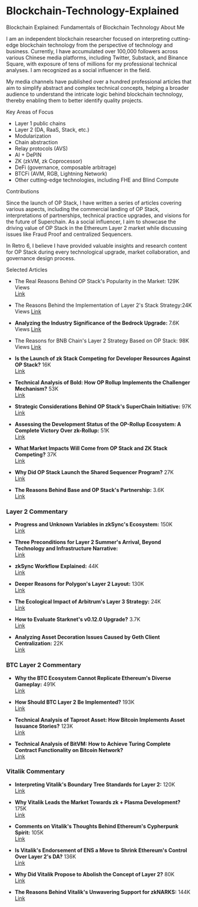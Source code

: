 # Blockchain-Technology-Explained
Blockchain Explained: Fundamentals of Blockchain Technology
About Me

I am an independent blockchain researcher focused on interpreting cutting-edge blockchain technology from the perspective of technology and business. Currently, I have accumulated over 100,000 followers across various Chinese media platforms, including Twitter, Substack, and Binance Square, with exposure of tens of millions for my professional technical analyses. I am recognized as a social influencer in the field.

My media channels have published over a hundred professional articles that aim to simplify abstract and complex technical concepts, helping a broader audience to understand the intricate logic behind blockchain technology, thereby enabling them to better identify quality projects.

 Key Areas of Focus

- Layer 1 public chains
- Layer 2 (DA, RaaS, Stack, etc.)
- Modularization
- Chain abstraction
- Relay protocols (AVS)
- AI + DePIN
- ZK (zkVM, zk Coprocessor)
- DeFi (governance, composable arbitrage)
- BTCFi (AVM, RGB, Lightning Network)
- Other cutting-edge technologies, including FHE and Blind Compute

Contributions

Since the launch of OP Stack, I have written a series of articles covering various aspects, including the commercial landing of OP Stack, interpretations of partnerships, technical practice upgrades, and visions for the future of Superchain. As a social influencer, I aim to showcase the driving value of OP Stack in the Ethereum Layer 2 market while discussing issues like Fraud Proof and centralized Sequencers.

In Retro 6, I believe I have provided valuable insights and research content for OP Stack during every technological upgrade, market collaboration, and governance design process.

Selected Articles

- The Real Reasons Behind OP Stack's Popularity in the Market: 129K Views  
  [Link](https://x.com/tmel0211/status/1690922241196986368)

- The Reasons Behind the Implementation of Layer 2's Stack Strategy:24K  Views 
  [Link](https://x.com/tmel0211/status/1690922241196986368)

- **Analyzing the Industry Significance of the Bedrock Upgrade:** 7.6K  Views
  [Link](https://x.com/tmel0211/status/1666317203833257984)

- The Reasons for BNB Chain's Layer 2 Strategy Based on OP Stack: 98K Views 
  [Link](https://x.com/tmel0211/status/1670807806566359044)

- **Is the Launch of zk Stack Competing for Developer Resources Against OP Stack?** 16K  
  [Link](https://x.com/tmel0211/status/1673537920551243776)

- **Technical Analysis of Bold: How OP Rollup Implements the Challenger Mechanism?** 53K  
  [Link](https://x.com/tmel0211/status/1704716878218928152)

- **Strategic Considerations Behind OP Stack's SuperChain Initiative:** 97K  
  [Link](https://x.com/tmel0211/status/1699290789287956562)

- **Assessing the Development Status of the OP-Rollup Ecosystem: A Complete Victory Over zk-Rollup:** 51K  
  [Link](https://x.com/tmel0211/status/1698895433668727007)

- **What Market Impacts Will Come from OP Stack and ZK Stack Competing?** 37K  
  [Link](https://x.com/tmel0211/status/1698895433668727007)

- **Why Did OP Stack Launch the Shared Sequencer Program?** 27K  
  [Link](https://x.com/tmel0211/status/1696012057202856154)

- **The Reasons Behind Base and OP Stack's Partnership:** 3.6K  
  [Link](https://x.com/tmel0211/status/1694900067881390429)

### Layer 2 Commentary

- **Progress and Unknown Variables in zkSync's Ecosystem:** 150K  
  [Link](https://x.com/tmel0211/status/1663034763832344576)

- **Three Preconditions for Layer 2 Summer's Arrival, Beyond Technology and Infrastructure Narrative:**  
  [Link](https://x.com/tmel0211/status/1667557652615028737)

- **zkSync Workflow Explained:** 44K  
  [Link](https://x.com/tmel0211/status/1668106751005306880)

- **Deeper Reasons for Polygon's Layer 2 Layout:** 130K  
  [Link](https://x.com/tmel0211/status/1668449372802273280)

- **The Ecological Impact of Arbitrum's Layer 3 Strategy:** 24K  
  [Link](https://x.com/tmel0211/status/1671750764493176834)

- **How to Evaluate Starknet's v0.12.0 Upgrade?** 3.7K  
  [Link](https://x.com/tmel0211/status/1679133659318611971)

- **Analyzing Asset Decoration Issues Caused by Geth Client Centralization:** 22K  
  [Link](https://x.com/tmel0211/status/1750782554054308305)

### BTC Layer 2 Commentary

- **Why the BTC Ecosystem Cannot Replicate Ethereum's Diverse Gameplay:** 491K  
  [Link](https://x.com/tmel0211/status/1733001724598874388)

- **How Should BTC Layer 2 Be Implemented?** 193K  
  [Link](https://x.com/tmel0211/status/1742053195109830734)

- **Technical Analysis of Taproot Asset: How Bitcoin Implements Asset Issuance Stories?** 123K  
  [Link](https://x.com/tmel0211/status/1714840904245358679)

- **Technical Analysis of BitVM: How to Achieve Turing Complete Contract Functionality on Bitcoin Network?**  
  [Link](https://x.com/tmel0211/status/1711953030432936089)

### Vitalik Commentary

- **Interpreting Vitalik's Boundary Tree Standards for Layer 2:** 120K  
  [Link](https://x.com/tmel0211/status/1719587614351913138)

- **Why Vitalik Leads the Market Towards zk + Plasma Development?** 175K  
  [Link](https://x.com/tmel0211/status/1724619640121495929)

- **Comments on Vitalik's Thoughts Behind Ethereum's Cypherpunk Spirit:** 105K  
  [Link](https://x.com/tmel0211/status/1740666090546684277)

- **Is Vitalik's Endorsement of ENS a Move to Shrink Ethereum's Control Over Layer 2's DA?** 136K  
  [Link](https://x.com/tmel0211/status/1742734316621418617)

- **Why Did Vitalik Propose to Abolish the Concept of Layer 2?** 80K  
  [Link](https://x.com/tmel0211/status/1747457520464261187)

- **The Reasons Behind Vitalik's Unwavering Support for zkNARKS:** 144K  
  [Link](https://x.com/tmel0211/status/1660528958113460224)
